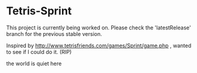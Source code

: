 
# Tetris-Sprint

This project is currently being worked on. Please check the 'latestRelease' branch for the previous stable version.

Inspired by http://www.tetrisfriends.com/games/Sprint/game.php , wanted to see if I could do it. (RIP)

the world is quiet here

